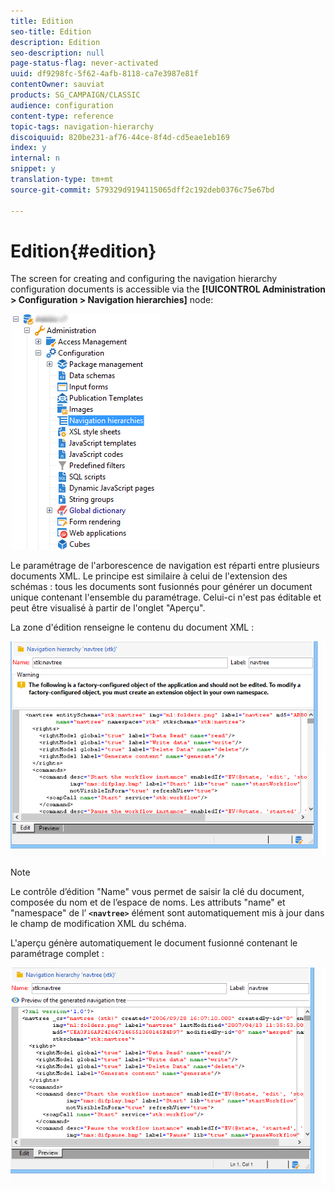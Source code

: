 ```yaml
---
title: Edition
seo-title: Edition
description: Edition
seo-description: null
page-status-flag: never-activated
uuid: df9298fc-5f62-4afb-8118-ca7e3987e81f
contentOwner: sauviat
products: SG_CAMPAIGN/CLASSIC
audience: configuration
content-type: reference
topic-tags: navigation-hierarchy
discoiquuid: 820be231-af76-44ce-8f4d-cd5eae1eb169
index: y
internal: n
snippet: y
translation-type: tm+mt
source-git-commit: 579329d9194115065dff2c192deb0376c75e67bd

---
```



# Edition{#edition}

The screen for creating and configuring the navigation hierarchy configuration documents is accessible via the **[!UICONTROL Administration > Configuration > Navigation hierarchies]** node:

![](assets/d_ncs_integration_navigation_arbo.png)

Le paramétrage de l&#39;arborescence de navigation est réparti entre plusieurs documents XML. Le principe est similaire à celui de l&#39;extension des schémas : tous les documents sont fusionnés pour générer un document unique contenant l&#39;ensemble du paramétrage. Celui-ci n&#39;est pas éditable et peut être visualisé à partir de l&#39;onglet &quot;Aperçu&quot;.

La zone d&#39;édition renseigne le contenu du document XML :

![](assets/d_ncs_integration_navigation_edit.png)

>[!NOTE]
>
>Le contrôle d’édition &quot;Name&quot; vous permet de saisir la clé du document, composée du nom et de l’espace de noms. Les attributs &quot;name&quot; et &quot;namespace&quot; de l’ **`<navtree>`** élément sont automatiquement mis à jour dans le champ de modification XML du schéma.

L&#39;aperçu génère automatiquement le document fusionné contenant le paramétrage complet :

![](assets/d_ncs_integration_navigation_preview.png)

